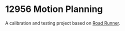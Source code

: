 # 12956 Motion Planning

A calibration and testing project based on [Road Runner](https://github.com/acmerobotics/road-runner).